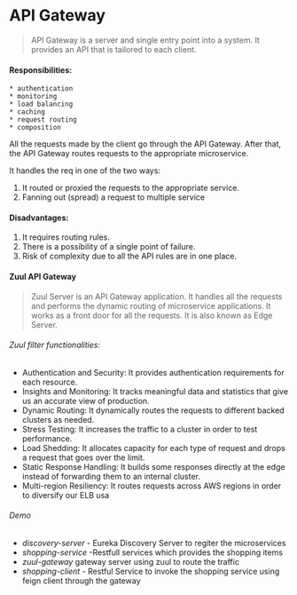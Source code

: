 # **API Gateway**
>  API Gateway is a server and single entry point into a system. It provides an API that is tailored to each client.

#### Responsibilities:
    * authentication
    * monitoring
    * load balancing
    * caching
    * request routing
    * composition
All the requests made by the client go through the API Gateway. After that, the API Gateway routes requests to the appropriate microservice.

It handles the req in one of the two ways:
1. It routed or proxied the requests to the appropriate service.
2. Fanning out (spread) a request to multiple service

#### Disadvantages:
1. It requires routing rules.
2. There is a possibility of a single point of failure.
3. Risk of complexity due to all the API rules are in one place.

#### **Zuul API Gateway**
> Zuul Server is an API Gateway application. It handles all the requests and performs the dynamic routing of microservice applications. It works as a front door for all the requests. It is also known as Edge Server.

###### Zuul filter functionalities:
* Authentication and Security: It provides authentication requirements for each resource.
* Insights and Monitoring: It tracks meaningful data and statistics that give us an accurate view of production.
* Dynamic Routing: It dynamically routes the requests to different backed clusters as needed.
* Stress Testing: It increases the traffic to a cluster in order to test performance.
* Load Shedding: It allocates capacity for each type of request and drops a request that goes over the limit.
* Static Response Handling: It builds some responses directly at the edge instead of forwarding them to an internal cluster.
* Multi-region Resiliency: It routes requests across AWS regions in order to diversify our ELB usa

###### Demo
* _discovery-server_ - Eureka Discovery Server to regiter the microservices
* _shopping-service_ -Restfull services which provides the shopping items
* _zuul-gateway_ gateway server using zuul to route the  traffic
* _shopping-client_ - Restful Service to invoke the shopping service using feign client through the gateway
